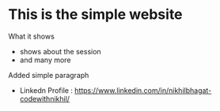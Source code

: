 <h1>This is the simple website </h1>

What it shows
- shows about the session
- and many more

<p>
    Added simple paragraph
</p>

- Linkedn Profile : https://www.linkedin.com/in/nikhilbhagat-codewithnikhil/
